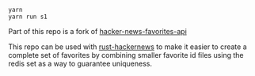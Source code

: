 
```
yarn
yarn run s1
```

Part of this repo is a fork of
[hacker-news-favorites-api](https://github.com/reactual/hacker-news-favorites-api)

This repo can be used with
[rust-hackernews](https://github.com/stormasm/rust-hackernews)
to make it easier to create a complete set of favorites
by combining smaller favorite id files using the redis
set as a way to guarantee uniqueness.
